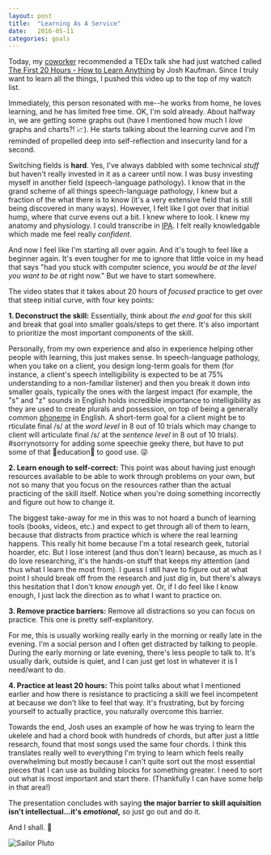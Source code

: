 ```yaml
---
layout: post
title:  "Learning As A Service"
date:   2016-05-11
categories: goals
---
```


Today, my [coworker](https://twitter.com/Caelestisca) recommended a TEDx talk she had just watched called [The First 20 Hours - How to Learn Anything](http://tedxtalks.ted.com/video/The-First-20-Hours-How-to-Learn) by Josh Kaufman. Since I truly want to learn all the things, I pushed this video up to the top of my watch list.

Immediately, this person resonated with me--he works from home, he loves learning, and he has limited free time. OK, I'm sold already. About halfway in, we are getting some graphs out (have I mentioned how much I _love_ graphs and charts?! 📈). He starts talking about the learning curve and I'm reminded of propelled deep into self-reflection and insecurity land for a second.

Switching fields is **hard**. Yes, I've always dabbled with some technical _stuff_ but haven't really invested in it as a career until now. I was busy investing myself in another field (speech-language pathology). I know that in the grand scheme of all things speech-language pathology, I knew but a fraction of the what there is to know (it's a very extensive field that is still being discovered in many ways). However, I felt like I got over that  initial hump, where that curve evens out a bit. I knew where to look. I knew my anatomy and physiology. I could transcribe in [IPA](https://en.wikipedia.org/wiki/International_Phonetic_Alphabet). I felt really knowledgable which made me feel really _confident_.

And now I feel like I'm starting all over again. And it's tough to feel like a beginner again. It's even tougher for me to ignore that little voice in my head that says "had you stuck with computer science, you _would be at the level you want to be at_ right now." But we have to start somewhere.

The video states that it takes about 20 hours of _focused_ practice to get over that steep initial curve, with four key points:

**1. Deconstruct the skill:** Essentially, think about _the end goal_ for this skill and break that goal into smaller goals/steps to get there. It's also important to prioritize the most important components of the skill. 

Personally, from my own experience and also in experience helping other people with learning, this just makes sense. In speech-language pathology, when you take on a client, you design long-term goals for them (for instance, a client's speech intelligibility is expected to be at 75% understanding to a non-familiar listener) and then you break it down into smaller goals, typically the ones with the largest impact (for example, the "s" and "z" sounds in English holds incredible importance to intelligibility as they are used to create plurals and possession, on top of being a generally common [phoneme](https://en.wikipedia.org/wiki/Phoneme) in English. A short-term goal for a client might be to rticulate final /s/ at the _word level_ in 8 out of 10 trials which may change to client will articulate final /s/ at the _sentence level_ in 8 out of 10 trials). #sorrynotsorry for adding some speechie geeky there, but have to put some of that 💸education💸 to good use. 😜

**2. Learn enough to self-correct:** This point was about having just enough resources available to be able to work through problems on your own, but not so many that you focus on the resources rather than the actual practicing of the skill itself. Notice when you're doing something incorrectly and figure out how to change it.

The biggest take-away for me in this was to not hoard a bunch of learning tools (books, videos, etc.) and expect to get through all of them to learn, because that distracts from practice which is where the real learning happens. This really hit home because I'm a total research geek, tutorial hoarder, etc. But I lose interest (and thus don't learn) because, as much as I do love researching, it's the hands-on stuff that keeps my attention (and thus what I learn the most from). I guess I still have to figure out at what point I should break off from the research and just dig in, but there's always this hesitation that I don't know _enough_ yet. Or, if I do feel like I know enough, I just lack the direction as to what I want to practice on.

**3. Remove practice barriers:** Remove all distractions so you can focus on practice. This one is pretty self-explanitory.

For me, this is usually working really early in the morning or really late in the evening. I'm a social person and I often get distracted by talking to people. During the early morning or late evening, there's less people to talk to. It's usually dark, outside is quiet, and I can just get lost in whatever it is I need/want to do.

**4. Practice at least 20 hours:** This point talks about what I mentioned earlier and how there is resistance to practicing a skill we feel incompetent at because we don't like to feel that way. It's frustrating, but by forcing yourself to actually practice, you naturally overcome this barrier.

Towards the end, Josh uses an example of how he was trying to learn the ukelele and had a chord book with hundreds of chords, but after just a little research, found that most songs used the same four chords. I think this translates really well to everything I'm trying to learn which feels really overwhelming but mostly because I can't quite sort out the most essential pieces that I can use as building blocks for something greater. I need to sort out what is most important and start there. (Thankfully I can have some help in that area!)

The presentation concludes with saying **the major barrier to skill aquisition isn't intellectual...it's _emotional_,** so just go out and do it.

And I shall. 🎉

![Sailor Pluto](http://i.giphy.com/rfyu12HFiONRS.gif)
